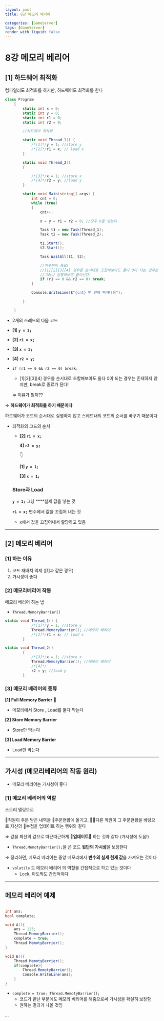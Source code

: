 ```yaml
---
layout: post
title: 8강 메모리 베리어

categories: [GameServer]
tags: [GameServer]
render_with_liquid: false
---
```


# 8강 메모리 베리어

## [1] 하드웨어 최적화

컴파일러도 최적화를 하지만, 하드웨어도 최적화를 한다

```csharp
class Program
    {
        static int x = 0;
        static int y = 0;
        static int r1 = 0;
        static int r2 = 0;

        //하드웨어 최적화

        static void Thread_1() {
            /*[1]*/y = 1; //store y
            /*[2]*/r1 = x; // load x
        }

        static void Thread_2()
        {

            /*[3]*/x = 1; //store x
            /*[4]*/r2 = y; //load y
        }

        static void Main(string[] args) {
            int cnt = 0;
            while (true)
            {
                cnt++;

                x = y = r1 = r2 = 0; //모두 0을 넣는다

                Task t1 = new Task(Thread_1);
                Task t2 = new Task(Thread_2);

                t1.Start();
                t2.Start();

                Task.WaitAll(t1, t2);

                //이부분이 중요!
                //[1][2][3][4] 경우를 순서대로 조합해보아도 둘다 0이 되는 경우는 존재하지 않는다!
                //그러나 실행해보면 끝이난다
                if (r1 == 0 && r2 == 0) break;
            }

            Console.WriteLine($"{cnt} 번 만에 빠져나옴");

        }

    }
```

- 2개의 스레드의 다음 코드
- **[1] `y = 1;`**
- **[2] `r1 = x;`**
- **[3] `x = 1;`**
- **[4] `r2 = y;`**
- `if (r1 == 0 && r2 == 0) break;`
    - [1][2][3][4] 경우를 순서대로 조합해보아도 둘다 0이 되는 경우는 존재하지 않지만, break로 종료가 된다!

    ⇒ 이유가 뭘까??


⇒ **하드웨어가 최적화를 하기 때문이다**

하드웨어가 코드의 순서대로 실행하지 않고 스레드내의 코드의 순서를 바꾸기 때문이다

- 최적화의 코드의 순서
    - **[2] `r1 = x;`**

        **4] `r2 = y;`**

        👇

        **[1] `y = 1;`**

        **[3] `x = 1;`**


    ### Store과 Load

    **`y = 1;`**  그냥 ****실제 값을 넣는 것

    **`r1 = x;`** 변수에서 값을 끄집어 내는 것

    - x에서 값을 끄집어내서 할당하고 있음


---

## [2] 메모리 베리어

### [1] **하는 이유**

1. 코드 재배치 억제 ([1]과 같은 경우)
2. 가시성이 좋다

### [2] 메모리베리어 작동

메모리 베리어 하는 법

- `Thread.MemoryBarrier()`

```csharp
static void Thread_1() {
            /*[1]*/y = 1; //store y
            Thread.MemoryBarrier(); //메모리 베리어
            /*[2]*/r1 = x; // load x
        }
```

```csharp
static void Thread_2()
        {
            /*[3]*/x = 1; //store x
            Thread.MemoryBarrier(); //메모리 베리어
            /*[4]*/
            r2 = y; //load y
        }
```

### [3] 메모리 베리어의 종류

**[1] Full Memory Barrier** 🌟

- 메모리에서 Store , Load를 둘다 막는다

**[2] Store Memory Barrier**

- Store만 막는다

**[3] Load Memory Barrier**

- Load만 막는다

---

## 가시성 (메모리베리어의 작동 원리)

- 메모리 베리어는 가시성이 좋다

### [1] 메모리 베리어의 역할

스토리 텔링으로

🧑직원이 주문 받은 내역을 🔖주문현황에 옮기고, 🧑🏻다른 직원이 그 주문현황을 바탕으로 자신의 📘수첩을 업데이트 하는 행위와 같다

⇒ 값을 최신의 값으로 따끈따근하게 💛**업데이트**💛 하는 것과 같다 (가시성에 도움!)

- `Thread.MemotyBarrier();`을 쓴 코드 **윗단의 가시성**을 보장한다

⇒ 정리하면, 메모리 베리어는 중앙 메모리에서 **변수의 실제 현재 값**을 가져오는 것이다

- `volatile` 도 메모리 베리어 의 역할을 간접적으로 하고 있는 것이다
    - Lock, 아토믹도 간접적이다


---

## 메모리 베리어 예제

```csharp

int ans;
bool complete;

void A(){
	ans = 123;
	Thread.MemoryBarrier();
	complete = true;
	Thread.MemotyBarrier();
}

void B(){
	Thread.MemotyBarrier();
	if(complete){
		Thread.MemotyBarrier();
		Console.WriteLine(ans);
	}
}
```

- `complete = true;
Thread.MemotyBarrier();`
    - 코드가 끝난 부분에도 메모리 베리어를 해줌으로써 가시성을 확실히 보장함
    - 원하는 결과가 나올 것임

...
